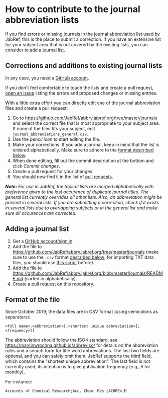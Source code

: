 # How to contribute to the journal abbreviation lists

If you find errors or missing journals in the journal abbreviation list used by JabRef, this is the place to submit a correction. If you have an extensive list for your subject area that is not covered by the existing lists, you can consider to add a journal list.

## Corrections and additions to existing journal lists

In any case, you need a [GitHub account](https://github.com/login).

If you don't feel comfortable to touch the lists and create a pull request, [open an issue](https://github.com/JabRef/abbrv.jabref.org/issues) listing the errors and proposed changes or missing entries.

With a little extra effort you can directly edit one of the journal abbreviation files and create a pull request:
1. Go to https://github.com/JabRef/abbrv.jabref.org/tree/master/journals and select the correct file that is most appropriate to your subject area. If none of the files fits your subject, edit `journal_abbreviations_general.csv`.
2. Use the *pencil icon* to start editing the file.
3. Make your corrections. If you add a journal, keep in mind that the list is ordered alphabetically. Make sure to adhere to the [format described below](#format-of-the-file).
4. When done editing, fill out the commit description at the bottom and click *Commit changes*.
5. Create a pull request for your changes.
6. You should now find it in the list of [pull requests](https://github.com/JabRef/abbrv.jabref.org/pulls).

***Note:** For use in JabRef, the topical lists are merged alphabetically with preference given to the last occurence of duplicate journal titles. The general list currently overrides all other lists. Also, an abbreviation might be present in several lists. If you are submitting a correction, check if it exists in several lists due to overlapping subjects or in the general list and make sure all occurences are corrected.*

## Adding a journal list

1. Get a [GitHub account/sign in](https://github.com/login).
2. Add the file to https://github.com/JabRef/abbrv.jabref.org/tree/master/journals (make sure to use the `.csv` format [described below](#format-of-the-file); for importing TXT data files, you should use [this script](../convert_txt2csv.py) before).
3. Add the file to https://github.com/JabRef/abbrv.jabref.org/blob/master/journals/README.md (sorted in alphabetically).
4. Create a pull request on this repository.


## Format of the file

Since October 2019, the data files are in CSV format (using semicolons as separators):

    <full name>;<abbreviation>[;<shortest unique abbreviation>[;<frequency>]]

The abbreviation should follow the ISO4 standard, see <https://marcinwrochna.github.io/abbrevIso/> for details on the abbreviation rules and a search form for title word abbreviations. 
The last two fields are optional, and you can safely omit them.
JabRef supports the third field, which contains the "shortest unique abbreviation".
The last field is not currently used; its intention is to give publication frequency (e.g., `M` for monthly).

For instance:

    Accounts of Chemical Research;Acc. Chem. Res.;ACHRE4;M

